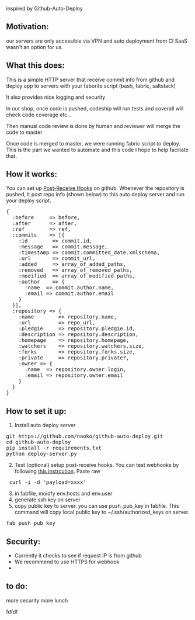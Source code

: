 inspired by Github-Auto-Deploy


Motivation:
----
our servers are only accessible via VPN and auto deployment from CI SaaS wasn't an option for us.

What this does:
---
This is a simple HTTP server that receive commit info from github and deploy app to servers with your faborite script (bash, fabric, saltstack)

It also provides nice logging and security

In our shop, once code is pushed, codeship will run tests and coverall will check code coverage etc...

Then manual code review is done by human and reviewer will merge the code to master

Once code is merged to master, we were running fabric script to deploy. This is the part we wanted to automate and this code I hope to help faciliate that.

How it works:
---
You can set up [Post-Receive Hooks](https://help.github.com/articles/post-receive-hooks "Post-Receive Hooks") on github.
Whenever the repository is pushed, it post repo info (shown below) to this auto deploy server and run your deploy script.

<pre>
{
  :before     => before,
  :after      => after,
  :ref        => ref,
  :commits    => [{
    :id        => commit.id,
    :message   => commit.message,
    :timestamp => commit.committed_date.xmlschema,
    :url       => commit_url,
    :added     => array_of_added_paths,
    :removed   => array_of_removed_paths,
    :modified  => array_of_modified_paths,
    :author    => {
      :name  => commit.author.name,
      :email => commit.author.email
    }
  }],
  :repository => {
    :name        => repository.name,
    :url         => repo_url,
    :pledgie     => repository.pledgie.id,
    :description => repository.description,
    :homepage    => repository.homepage,
    :watchers    => repository.watchers.size,
    :forks       => repository.forks.size,
    :private     => repository.private?,
    :owner => {
      :name  => repository.owner.login,
      :email => repository.owner.email
    }
  }
}
</pre>



How to set it up:
---
1. Install auto deploy server
<pre>
git https://github.com/naoko/github-auto-deploy.git
cd github-auto-deploy
pip install -r requirements.txt
python deploy-server.py
</pre>

2. Test (optional)
setup post-receive hooks. You can test webhooks by following [this instrcution](https://help.github.com/articles/testing-webhooks). Paste raw
<pre> curl -i -d 'payload=xxxx'</pre>

3. in fabfile, moidfy env.hosts and env.user
4. generate ssh key on server
4. copy public key to server. you can use push_pub_key in fabfile. This command will copy local public key to ~/.ssh/authorized_keys on server.
<pre>fab push_pub_key</pre>


Security:
---
 * Currently it checks to see if request IP is from github
 * We recommend to use HTTPS for webhook
 * 

to do:
---
more security
more lunch

fdfdf
